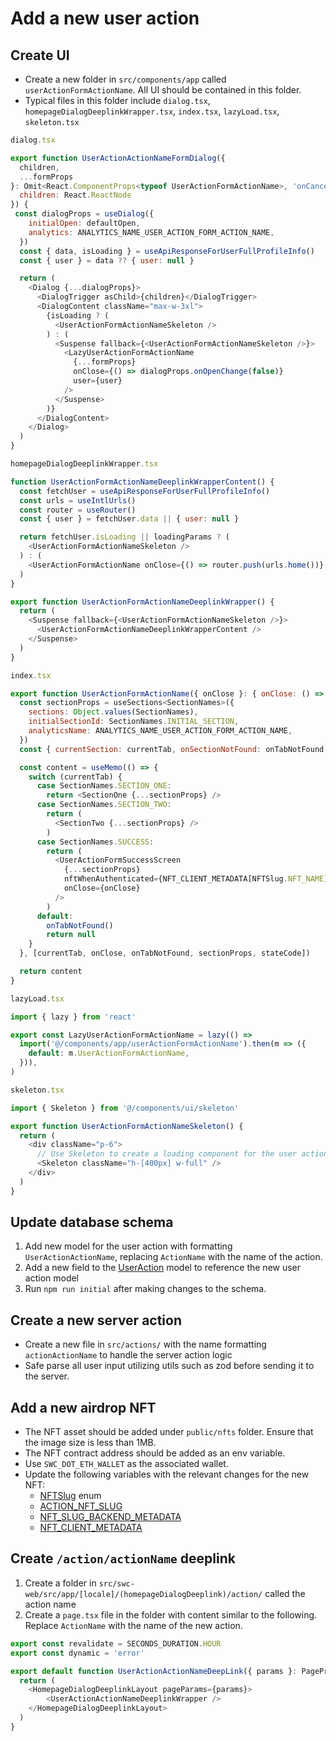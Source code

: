 # Add a new user action

## Create UI

- Create a new folder in `src/components/app` called `userActionFormActionName`. All UI should be contained in this folder.
- Typical files in this folder include `dialog.tsx`, `homepageDialogDeeplinkWrapper.tsx`, `index.tsx`, `lazyLoad.tsx`, `skeleton.tsx`

```javascript
dialog.tsx

export function UserActionActionNameFormDialog({
  children,
  ...formProps
}: Omit<React.ComponentProps<typeof UserActionFormActionName>, 'onCancel' | 'onSuccess'> & {
  children: React.ReactNode
}) {
 const dialogProps = useDialog({
    initialOpen: defaultOpen,
    analytics: ANALYTICS_NAME_USER_ACTION_FORM_ACTION_NAME,
  })
  const { data, isLoading } = useApiResponseForUserFullProfileInfo()
  const { user } = data ?? { user: null }

  return (
    <Dialog {...dialogProps}>
      <DialogTrigger asChild>{children}</DialogTrigger>
      <DialogContent className="max-w-3xl">
        {isLoading ? (
          <UserActionFormActionNameSkeleton />
        ) : (
          <Suspense fallback={<UserActionFormActionNameSkeleton />}>
            <LazyUserActionFormActionName
              {...formProps}
              onClose={() => dialogProps.onOpenChange(false)}
              user={user}
            />
          </Suspense>
        )}
      </DialogContent>
    </Dialog>
  )
}
```

```javascript
homepageDialogDeeplinkWrapper.tsx

function UserActionFormActionNameDeeplinkWrapperContent() {
  const fetchUser = useApiResponseForUserFullProfileInfo()
  const urls = useIntlUrls()
  const router = useRouter()
  const { user } = fetchUser.data || { user: null }

  return fetchUser.isLoading || loadingParams ? (
    <UserActionFormActionNameSkeleton />
  ) : (
    <UserActionFormActionName onClose={() => router.push(urls.home())} user={user} />
  )
}

export function UserActionFormActionNameDeeplinkWrapper() {
  return (
    <Suspense fallback={<UserActionFormActionNameSkeleton />}>
      <UserActionFormActionNameDeeplinkWrapperContent />
    </Suspense>
  )
}
```

```javascript
index.tsx

export function UserActionFormActionName({ onClose }: { onClose: () => void }) {
  const sectionProps = useSections<SectionNames>({
    sections: Object.values(SectionNames),
    initialSectionId: SectionNames.INITIAL_SECTION,
    analyticsName: ANALYTICS_NAME_USER_ACTION_FORM_ACTION_NAME,
  })
  const { currentSection: currentTab, onSectionNotFound: onTabNotFound } = sectionProps

  const content = useMemo(() => {
    switch (currentTab) {
      case SectionNames.SECTION_ONE:
        return <SectionOne {...sectionProps} />
      case SectionNames.SECTION_TWO:
        return (
          <SectionTwo {...sectionProps} />
        )
      case SectionNames.SUCCESS:
        return (
          <UserActionFormSuccessScreen
            {...sectionProps}
            nftWhenAuthenticated={NFT_CLIENT_METADATA[NFTSlug.NFT_NAME]}
            onClose={onClose}
          />
        )
      default:
        onTabNotFound()
        return null
    }
  }, [currentTab, onClose, onTabNotFound, sectionProps, stateCode])

  return content
}
```

```javascript
lazyLoad.tsx

import { lazy } from 'react'

export const LazyUserActionFormActionName = lazy(() =>
  import('@/components/app/userActionFormActionName').then(m => ({
    default: m.UserActionFormActionName,
  })),
)
```

```javascript
skeleton.tsx

import { Skeleton } from '@/components/ui/skeleton'

export function UserActionFormActionNameSkeleton() {
  return (
    <div className="p-6">
      // Use Skeleton to create a loading component for the user action
      <Skeleton className="h-[400px] w-full" />
    </div>
  )
}
```

## Update database schema

1. Add new model for the user action with formatting `UserActionActionName`, replacing `ActionName` with the name of the action.
2. Add a new field to the [UserAction](https://github.com/Stand-With-Crypto/swc-web/blob/main/prisma/schema.prisma#L271) model to reference the new user action model
3. Run `npm run initial` after making changes to the schema.

## Create a new server action

- Create a new file in `src/actions/` with the name formatting `actionActionName` to handle the server action logic
- Safe parse all user input utilizing utils such as zod before sending it to the server.

## Add a new airdrop NFT

- The NFT asset should be added under `public/nfts` folder. Ensure that the image size is less than 1MB.
- The NFT contract address should be added as an env variable.
- Use `SWC_DOT_ETH_WALLET` as the associated wallet.
- Update the following variables with the relevant changes for the new NFT:
  - [NFTSlug](https://github.com/Stand-With-Crypto/swc-web/blob/main/src/utils/shared/nft.ts#L1) enum
  - [ACTION_NFT_SLUG](https://github.com/Stand-With-Crypto/swc-web/blob/main/src/utils/server/nft/claimNFT.ts#L15)
  - [NFT_SLUG_BACKEND_METADATA](https://github.com/Stand-With-Crypto/swc-web/blob/main/src/utils/server/nft/constants.ts#L26)
  - [NFT_CLIENT_METADATA](https://github.com/Stand-With-Crypto/swc-web/blob/main/src/utils/web/nft.ts#L7)

## Create `/action/actionName` deeplink

1. Create a folder in `src/swc-web/src/app/[locale]/(homepageDialogDeeplink)/action/` called the action name
2. Create a `page.tsx` file in the folder with content similar to the following. Replace `ActionName` with the name of the new action.

```javascript
export const revalidate = SECONDS_DURATION.HOUR
export const dynamic = 'error'

export default function UserActionActionNameDeepLink({ params }: PageProps) {
  return (
    <HomepageDialogDeeplinkLayout pageParams={params}>
        <UserActionActionNameDeeplinkWrapper />
    </HomepageDialogDeeplinkLayout>
  )
}
```
